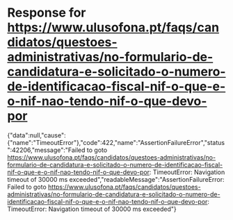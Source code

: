 # Response for https://www.ulusofona.pt/faqs/candidatos/questoes-administrativas/no-formulario-de-candidatura-e-solicitado-o-numero-de-identificacao-fiscal-nif-o-que-e-o-nif-nao-tendo-nif-o-que-devo-por

{"data":null,"cause":{"name":"TimeoutError"},"code":422,"name":"AssertionFailureError","status":42206,"message":"Failed to goto https://www.ulusofona.pt/faqs/candidatos/questoes-administrativas/no-formulario-de-candidatura-e-solicitado-o-numero-de-identificacao-fiscal-nif-o-que-e-o-nif-nao-tendo-nif-o-que-devo-por: TimeoutError: Navigation timeout of 30000 ms exceeded","readableMessage":"AssertionFailureError: Failed to goto https://www.ulusofona.pt/faqs/candidatos/questoes-administrativas/no-formulario-de-candidatura-e-solicitado-o-numero-de-identificacao-fiscal-nif-o-que-e-o-nif-nao-tendo-nif-o-que-devo-por: TimeoutError: Navigation timeout of 30000 ms exceeded"}